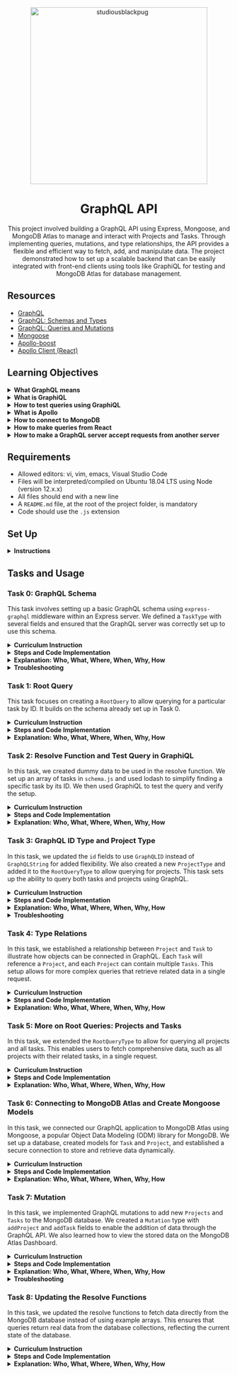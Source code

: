 <div align="center">
    <img src="https://github.com/user-attachments/assets/5818c899-a70d-45f9-b33f-2e24951b5c9a" alt="studiousblackpug" width="400">
</div>

<h1 align="center">GraphQL API</h1>

<p align="center">
    This project involved building a GraphQL API using Express, Mongoose, and MongoDB Atlas to manage and interact with Projects and Tasks. Through implementing queries, mutations, and type relationships, the API provides a flexible and efficient way to fetch, add, and manipulate data. The project demonstrated how to set up a scalable backend that can be easily integrated with front-end clients using tools like GraphiQL for testing and MongoDB Atlas for database management.
</p>



## Resources

- [GraphQL](https://graphql.org/)
- [GraphQL: Schemas and Types](https://graphql.org/learn/schema/)
- [GraphQL: Queries and Mutations](https://graphql.org/learn/queries/)
- [Mongoose](https://mongoosejs.com/docs/)
- [Apollo-boost](https://www.npmjs.com/package/apollo-boost)
- [Apollo Client (React)](https://www.apollographql.com/docs/react)

</details>

## Learning Objectives

<details>
  <summary><strong>What GraphQL means</strong></summary>
  
  GraphQL is a query language for APIs that allows clients to request exactly the data they need, and nothing more. It provides a more efficient, powerful, and flexible alternative to traditional REST APIs by enabling clients to specify the shape and structure of the response. 

  **Tasks Covered:** Task 0 (initial setup of GraphQL server and schema), Task 1 (Root Query), Task 2 (testing queries in GraphiQL), Task 3 (GraphQL ID type).

</details>

<details>
  <summary><strong>What is GraphiQL</strong></summary>

  GraphiQL is an in-browser tool that allows developers to interact with their GraphQL API. It enables you to write, test, and execute GraphQL queries and mutations, making it easy to see the structure of the data you can query. It also provides features like auto-completion and query formatting.

  **Tasks Covered:** Task 2 (initial setup and testing with GraphiQL), Task 7 (testing mutations with GraphiQL).

</details>

<details>
  <summary><strong>How to test queries using GraphiQL</strong></summary>

  To test queries in GraphiQL, navigate to `http://localhost:4000/graphql` after starting your server. You can write and execute GraphQL queries and mutations directly in the interface. For example, to fetch all tasks or add a new project, simply input the appropriate query or mutation and click the "Run" button.

  **Tasks Covered:** Task 2 (testing queries), Task 5 (testing root queries), Task 7 (testing mutations).

</details>

<details>
  <summary><strong>What is Apollo</strong></summary>

  Apollo is a popular client library for interacting with GraphQL APIs. It simplifies the process of making GraphQL queries and mutations from a front-end application, handling data caching, state management, and error handling. Apollo also supports integrations with various frameworks like React, Angular, and Vue.js.

  **Tasks Covered:** Although Apollo was not directly implemented in this project, knowledge of GraphQL gained in Tasks 0-8 would help in understanding how to use Apollo with a GraphQL server.

</details>

<details>
  <summary><strong>How to connect to MongoDB</strong></summary>

  To connect to MongoDB, we used Mongoose, a Node.js library that simplifies interactions with MongoDB. After setting up a cluster on MongoDB Atlas, we connected to it using a connection string. We set up models for `Projects` and `Tasks` to interact with the database, enabling us to store, query, and manage data directly.

  **Tasks Covered:** Task 6 (connecting to MongoDB Atlas), Task 8 (updating resolve functions to use MongoDB).

</details>

<details>
  <summary><strong>How to make queries from React</strong></summary>

  To make GraphQL queries from React, you would typically use a client like Apollo Client. After setting up the GraphQL server (as done in this project), you can configure Apollo Client in your React application to make queries and mutations, automatically updating your UI when data changes.

  **Tasks Covered:** While the project did not cover React specifically, the knowledge from Tasks 0-8 can be applied to making queries from React using Apollo Client or other GraphQL libraries.

</details>

<details>
  <summary><strong>How to make a GraphQL server accept requests from another server</strong></summary>

  To make a GraphQL server accept requests from another server, you need to configure CORS (Cross-Origin Resource Sharing) on the server. By enabling CORS, you can control which domains are allowed to send requests to your GraphQL server. In Express, you can achieve this using the `cors` middleware.

  **Tasks Covered:** The project setup in Task 0 can be extended to include CORS configuration for handling requests from other servers.

</details>



## Requirements

- Allowed editors: vi, vim, emacs, Visual Studio Code
- Files will be interpreted/compiled on Ubuntu 18.04 LTS using Node (version 12.x.x)
- All files should end with a new line
- A `README.md` file, at the root of the project folder, is mandatory
- Code should use the `.js` extension

</details>

## Set Up
<details><summary><strong>Instructions</strong></summary>

**Install NodeJS**
*(in your home directory):*
```bash
sudo apt install nodejs 
node -v  # Output: v12.x.x
npm -v   # Output: ...
```

**Setup Express and GraphQL**
*(In your server folder of the GraphQL server):*
```bash
# Add package.json
npm init

# Install Express and save to dependencies
npm install express --save

# Set up GraphQL
npm install graphql express-graphql
```

**Setup Apollo**
```bash
npm i apollo-boost graphql react-apollo --save
```

</details>


## Tasks and Usage

### Task 0: GraphQL Schema

This task involves setting up a basic GraphQL schema using `express-graphql` middleware within an Express server. We defined a `TaskType` with several fields and ensured that the GraphQL server was correctly set up to use this schema.

<details>
  <summary><strong>Curriculum Instruction</strong></summary>

The file `app.js` of the folder `server` is initializing the Express server with `express-graphql` which is a middleware, applied here to just a single route, the `/graphql` route:

```javascript
const express = require('express');
const { graphqlHTTP } = require('express-graphql');

const app = express();

app.use('/graphql', graphqlHTTP({
}));
app.listen(4000, () => {
  console.log('now listening for requests on port 4000');
});
```

When you run the command: `npm run start`

```bash
khaoula@khaoula-HP-Laptop-15-dw3xxx:~/Holberton/GraphQL_playlist/server$ npm run start
[nodemon] 2.0.14
[nodemon] to restart at any time, enter `rs`
[nodemon] watching path(s): *.*
[nodemon] watching extensions: js,mjs,json
[nodemon] starting `node app.js`
now listening for request on port 4000
```

You will obtain in the browser [http://localhost:4000/graphql](http://localhost:4000/graphql) the following error:

From the message, you can understand that we must pass an object which contains the `schema` property.

Create the file `schema.js`, in which:

- Require `graphql`.
- Add `GraphQLObjectType` object using the object destructuring syntax (`const { prop1, prop2, prop3, …, propN } = object` and `object` in our case is `graphql`).
- Create a new `GraphQLObjectType`: `TaskType` which contains 2 parameters:
  - `name: Task`
  - `fields` property: an object that contains a set of properties. In our case, `fields` will contain:
    - `id` of type `GraphQLString`
    - `title` of type `GraphQLString`
    - `weight` of type `GraphQLInt`
    - `description` of type `GraphQLString`
- Note: Don’t forget to import these types using the object destructuring syntax that contains `GraphQLObjectType`.

</details>

<details>
  <summary><strong>Steps and Code Implementation</strong></summary>

1. **Create Project Structure:**

   Begin by creating the necessary directories and files:

   ```bash
   mkdir GraphQL_API
   cd GraphQL_API
   mkdir server
   cd server
   touch app.js
   mkdir schema
   cd schema
   touch schema.js
   ```

2. **Install Required Dependencies:**

   Navigate to the `server` directory and install the following:

   ```bash
   npm install express express-graphql graphql
   ```

3. **Configure `app.js`:**

   Set up the Express server and apply `express-graphql` middleware:

   ```javascript
   const express = require('express');
   const { graphqlHTTP } = require('express-graphql');
   const schema = require('./schema/schema');

   const app = express();

   app.use('/graphql', graphqlHTTP({
       schema: schema,
       graphiql: true
   }));

   app.listen(4000, () => {
       console.log('Now listening for requests on port 4000');
   });
   ```

4. **Define `TaskType` in `schema.js`:**

   Create a GraphQL object type to describe the structure of a `Task`:

   ```javascript
   const graphql = require('graphql');
   const { GraphQLObjectType, GraphQLString, GraphQLInt, GraphQLSchema, GraphQLID } = graphql;

   const TaskType = new GraphQLObjectType({
       name: 'Task',
       fields: {
           id: { type: GraphQLID },
           title: { type: GraphQLString },
           weight: { type: GraphQLInt },
           description: { type: GraphQLString }
       }
   });

   // Placeholder setup, which overlaps with Task 1
   const RootQuery = new GraphQLObjectType({
       name: 'RootQueryType',
       fields: {
           task: {
               type: TaskType,
               args: { id: { type: GraphQLID } },
               resolve(parent, args) {
                   return {
                       id: '1',
                       title: 'Sample Task',
                       weight: 10,
                       description: 'Love'
                   };
               }
           }
       }
   });

   module.exports = new GraphQLSchema({
       query: RootQuery
   });
   ```

5. **Run the Server:**

   Use `npm run start` to start the server:

   ```bash
   npm run start
   ```

6. **Test the GraphQL Schema Using GraphiQL:**

   Open your browser and go to [http://localhost:4000/graphql](http://localhost:4000/graphql). Run the following query:

   ```graphql
   {
     task(id: "1") {
       id
       title
       weight
       description
     }
   }
   ```

</details>

<details>
  <summary><strong>Explanation: Who, What, Where, When, Why, How</strong></summary>

- **What:** This task involved setting up a basic GraphQL schema and server using `express-graphql`, including a `TaskType` definition.
- **Where:** The implementation is located in `server/app.js` and `server/schema/schema.js`.
- **Why:** It sets the foundation for interacting with GraphQL APIs by defining object types and connecting them to an Express server.
- **How:** By using `express-graphql`, we created an Express server that serves a GraphQL endpoint and set up a placeholder root query.
- **Who:** This setup is important for developers building flexible APIs.
- **When:** This is the foundational step for building the GraphQL API.

</details>

<details>
  <summary><strong>Troubleshooting</strong></summary>

- **Issue:** `Unexpected <EOF>` error when accessing `/graphql`.
  
  - **Solution:** Ensure you type and complete a valid GraphQL query in the GraphiQL interface. Example:
  
    ```graphql
    {
      task(id: "1") {
        id
        title
        weight
        description
      }
    }
    ```

</details>



### Task 1: Root Query

This task focuses on creating a `RootQuery` to allow querying for a particular task by ID. It builds on the schema already set up in Task 0.

<details>
  <summary><strong>Curriculum Instruction</strong></summary>

Root field is at the top level of every GraphQL server. It is a type that represents all of the possible entry points into the GraphQL API; it’s often called the Root type or the Query type. The objective of this task is to create a root query to query for a particular task. 

Create `RootQuery`: a new `GraphQLObjectType` in the `schema.js` file which contains the following parameters:

- **name:** `RootQueryType`
- **fields** property will contain the field `task`, which will contain:
  - **type:** `TaskType`
  - **args** (any type of arguments can be added): in our case, we will query for a particular task using the `id` of type `GraphQLString` which should be the argument.
  - **resolve** function where you write code to get whichever data needed from the database. In this task, we will create an empty function of prototype: `resolve(parent, args)`
  
At the end of the file, make sure you export your `GraphQLSchema` with your `RootQuery` and be sure you have imported it using the object destructuring syntax.

In `app.js` file, require the `schema.js` file and add `schema` in an object we pass to the `graphqlHTTP()` constructor to correct the error related to the schema in the middleware.

</details>

<details>
  <summary><strong>Steps and Code Implementation</strong></summary>

1. **Ensure `schema.js` Has `RootQueryType` Correctly Defined:**

   Confirm that your `schema.js` includes the following:

   ```javascript
   const graphql = require('graphql');
   const { GraphQLObjectType, GraphQLString, GraphQLInt, GraphQLSchema, GraphQLID } = graphql;

   const TaskType = new GraphQLObjectType({
       name: 'Task',
       fields: {
           id: { type: GraphQLID },
           title: { type: GraphQLString },
           weight: { type: GraphQLInt },
           description: { type: GraphQLString }
       }
   });

   const RootQuery = new GraphQLObjectType({
       name: 'RootQueryType',
       fields: {
           task: {
               type: TaskType,
               args: { id: { type: GraphQLID } }, 
               resolve(parent, args) {
                   return {
                       id: '1',
                       title: 'Sample Task',
                       weight: 10,
                       description: 'Love'
                   };
               }
           }
       }
   });

   module.exports = new GraphQLSchema({
       query: RootQuery
   });
   ```

2. **Ensure `app.js` is Configured to Use the Schema:**

   Confirm that `app.js` correctly imports the `schema.js` file and applies it to the `/graphql` route:

   ```javascript
   const express = require('express');
   const { graphqlHTTP } = require('express-graphql');
   const schema = require('./schema/schema'); // Import the schema

   const app = express();

   app.use('/graphql', graphqlHTTP({
       schema: schema, // Use the schema defined in schema.js
       graphiql: true
   }));

   app.listen(4000, () => {
       console.log('Now listening for requests on port 4000');
   });
   ```

3. **Run the Server Using `npm run start`:**

   Use `npm run start` to start the server:

   ```bash
   npm run start
   ```

4. **Test the GraphQL Query:**

   Open your browser and go to [http://localhost:4000/graphql](http://localhost:4000/graphql). Run the following query:

   ```graphql
   {
     task(id: "1") {
       id
       title
       weight
       description
     }
   }
   ```

   **Expected Output:**

   ```json
   {
     "data": {
       "task": {
         "id": "1",
         "title": "Sample Task",
         "weight": 10,
         "description": "Love"
       }
     }
   }
   ```

</details>

<details>
  <summary><strong>Explanation: Who, What, Where, When, Why, How</strong></summary>

- **What:** This task involved creating a `RootQueryType` to enable querying for a specific task using an ID. The `RootQuery` serves as the entry point for our GraphQL API.
- **Where:** The implementation is located in `server/schema/schema.js`. The root query is integrated with the `/graphql` endpoint defined in `server/app.js`.
- **Why:** In GraphQL, the root query defines how users can interact with the API. This task sets up a way to query specific tasks by their ID, which is essential for fetching particular data.
- **How:** We used `GraphQLObjectType` to define `RootQueryType` and `TaskType`, and then linked the root query to the `task` field. The `resolve` function returns static data as a placeholder.
- **Who:** This setup is important for developers building APIs that need to fetch and display data based on specific identifiers (e.g., fetching a task by ID).
- **When:** This process is required when setting up a GraphQL API to manage specific, structured data efficiently.

</details>



### Task 2: Resolve Function and Test Query in GraphiQL

In this task, we created dummy data to be used in the resolve function. We set up an array of tasks in `schema.js` and used lodash to simplify finding a specific task by its ID. We then used GraphiQL to test the query and verify the setup.

<details>
  <summary><strong>Curriculum Instruction</strong></summary>

In this task, you will create dummy data to be used in the resolve function. In the file `schema.js`, create an array `tasks` containing these 2 different task objects:

```json
{id: ’1’, title: ’Create your first webpage’, weight: 1, description: ’Create your first HTML file 0-index.html with: -Add the doctype on the first line (without any comment) -After the doctype, open and close a html tag Open your file in your browser (the page should be blank)’}
{id: ’2’, title: ’Structure your webpage’, weight: 1, description: ’Copy the content of 0-index.html into 1-index.html Create the head and body sections inside the html tag, create the head and body tags (empty) in this order’}
```

Install and require the module `lodash` to avoid using Vanilla JavaScript and make the code easier. In the resolve function, use the `id` from `args` parameter to find the task of a given `id` from the `tasks` array using lodash and return it.

In the file `app.js`, add the property `graphiql: true` to the `graphqlHTTP` constructor to be able to use GraphiQL: a great tool to test GraphQL API obtained in the link [http://localhost:4000/graphql](http://localhost:4000/graphql). Before adding `graphiql: true`, you will get the following error:

After adding the property, when you visit the [http://localhost:4000/graphql](http://localhost:4000/graphql) URL, you will see GraphiQL in action.

When you click "Docs" in the top right of GraphiQL, you will see in Root types: `query: RootQueryType`. This panel will tell you about the GraphQL server you are making queries to. In our case, it will give an idea about the properties used in the object `Task` and show how to make a request for a `Task` using the `id`.

In a file `graphiql2`, write the query in GraphiQL that will give you the `title`, the `weight`, and the `description` of the task with `id: "2"` and return the following result:

```json
{
  "data": {
    "task": {
      "title": "Structure your webpage",
      "weight": 1,
      "description": "Copy the content of 0-index.html into 1-index.html Create the head and body sections inside the html tag, create the head and body tags (empty) in this order"
    }
  }
}
```

</details>

<details>
  <summary><strong>Steps and Code Implementation</strong></summary>

1. **Install Lodash:**

   Navigate to your `server` directory and install `lodash`:

   ```bash
   npm install lodash --legacy-peer-deps
   ```

2. **Update `schema.js` to Include Dummy Data and Use Lodash:**

   Modify `schema.js` to add the `tasks` array and implement the `resolve` function using lodash:

   ```javascript
   const graphql = require('graphql');
   const _ = require('lodash'); // Import lodash
   const { GraphQLObjectType, GraphQLString, GraphQLInt, GraphQLSchema, GraphQLID } = graphql;

   // Dummy data
   const tasks = [
       {
           id: '1',
           title: 'Create your first webpage',
           weight: 1,
           description: 'Create your first HTML file 0-index.html with: -Add the doctype on the first line (without any comment) -After the doctype, open and close a html tag Open your file in your browser (the page should be blank)'
       },
       {
           id: '2',
           title: 'Structure your webpage',
           weight: 1,
           description: 'Copy the content of 0-index.html into 1-index.html Create the head and body sections inside the html tag, create the head and body tags (empty) in this order'
       }
   ];

   const TaskType = new GraphQLObjectType({
       name: 'Task',
       fields: {
           id: { type: GraphQLID },
           title: { type: GraphQLString },
           weight: { type: GraphQLInt },
           description: { type: GraphQLString }
       }
   });

   const RootQuery = new GraphQLObjectType({
       name: 'RootQueryType',
       fields: {
           task: {
               type: TaskType,
               args: { id: { type: GraphQLID } }, 
               resolve(parent, args) {
                   // Use lodash to find the task by id
                   return _.find(tasks, { id: args.id });
               }
           }
       }
   });

   module.exports = new GraphQLSchema({
       query: RootQuery
   });
   ```

3. **Ensure `graphiql: true` is Set in `app.js`:**

   Confirm that `app.js` already has `graphiql: true` set up:

   ```javascript
   const express = require('express');
   const { graphqlHTTP } = require('express-graphql');
   const schema = require('./schema/schema');

   const app = express();

   app.use('/graphql', graphqlHTTP({
       schema: schema,
       graphiql: true // Ensures GraphiQL is enabled
   }));

   app.listen(4000, () => {
       console.log('Now listening for requests on port 4000');
   });
   ```

4. **Run the Server Using `npm run start`:**

   Use `npm run start` to start the server:

   ```bash
   npm run start
   ```

5. **Write and Save the Query in `graphiql2`:**

   Create a file `graphiql2` in your `server` directory and write the following GraphiQL query:

   ```graphql
   {
     task(id: "2") {
       title
       weight
       description
     }
   }
   ```

6. **Test the Query in GraphiQL:**

   Open your browser and go to [http://localhost:4000/graphql](http://localhost:4000/graphql). Run the query you wrote in `graphiql2`. 

**Expected Output:**
```json
{
  "data": {
    "task": {
      "title": "Structure your webpage",
      "weight": 1,
      "description": "Copy the content of 0-index.html into 1-index.html Create the head and body sections inside the html tag, create the head and body tags (empty) in this order"
    }
  }
}
```

</details>

<details>
  <summary><strong>Explanation: Who, What, Where, When, Why, How</strong></summary>

- **What:** This task involved setting up dummy data, using lodash to simplify data retrieval, and testing the query with GraphiQL.
- **Where:** The dummy data and updated `resolve` function are in `server/schema/schema.js`. The `graphiql2` file containing the query is also in the `server` directory.
- **Why:** Using dummy data and enabling GraphiQL helps in testing and verifying the GraphQL API before connecting to a real database.
- **How:** Lodash was used to find the task by `id` in the `resolve` function, and GraphiQL was enabled to allow running queries directly through the browser.
- **Who:** This is important for developers building APIs who need to test and ensure that data retrieval works as expected.
- **When:** This setup allows for testing at any stage of development to confirm that the query logic is correctly implemented.

</details>


### Task 3: GraphQL ID Type and Project Type

In this task, we updated the `id` fields to use `GraphQLID` instead of `GraphQLString` for added flexibility. We also created a new `ProjectType` and added it to the `RootQueryType` to allow querying for projects. This task sets up the ability to query both tasks and projects using GraphQL.

<details>
  <summary><strong>Curriculum Instruction</strong></summary>

In the previous tasks, you used the type string for the `id` but to be a bit more flexible, you can use a type called `GraphQLID`. So, the `id` must be an ID type not necessarily a string, and you can write the `id` without the quotations in your request, and it still works.

Change the type of `id` to `GraphQLID` and do all the necessary changes to your code.

Create a new `GraphQLObjectType`: `ProjectType` which contains 2 parameters:

- **name:** `Project`
- **fields** property: object containing a set of properties. In our case, fields will contain:
  - `id` of type `GraphQLID`
  - `title` of type `GraphQLString`
  - `weight` of type `GraphQLInt`
  - `description` of type `GraphQLString`

Do the same steps that you did with the type `TaskType` in the `RootQueryType` with the new field `project` of type `ProjectType`. In the `resolve` function, use the `id` to find a project.

To test your queries in GraphiQL, create an array `projects` that contains these 2 different project objects:

```json
{id: ’1’, title: ’Advanced HTML’, weight: 1, description: ’Welcome to the Web Stack specialization. The 3 first projects will give you all basics of the Web development: HTML, CSS and Developer tools. In this project, you will learn how to use HTML tags to structure a web page. No CSS, no styling - don’t worry, the final page will be “ugly” it’s normal, it’s not the purpose of this project. Important note: details are important! lowercase vs uppercase / wrong letter… be careful!’}
{id: ’2’, title: ’Bootstrap’, weight: 1, description: ’Bootstrap is a free and open-source CSS framework directed at responsive, mobile-first front-end web development. It contains CSS and JavaScript design templates for typography, forms, buttons, navigation, and other interface components.’}
```

Note: In the `RootQueryType` of the Documentation Explorer, the field `project(id: ID): Project` will be added.

</details>

<details>
  <summary><strong>Steps and Code Implementation</strong></summary>

1. **Change `id` Types to `GraphQLID`:**
   
   Update your existing `TaskType` and any relevant code to use `GraphQLID` instead of `GraphQLString` for `id`.

2. **Create a New `ProjectType` in `schema.js`:**
   
   Define a new GraphQL object type, `ProjectType`, similar to `TaskType` but for projects:

   ```javascript
   const ProjectType = new GraphQLObjectType({
       name: 'Project',
       fields: {
           id: { type: GraphQLID },
           title: { type: GraphQLString },
           weight: { type: GraphQLInt },
           description: { type: GraphQLString }
       }
   });
   ```

3. **Add Dummy Data for Projects:**

   Create an array called `projects` that contains the two project objects:

   ```javascript
   const projects = [
       {
           id: '1',
           title: 'Advanced HTML',
           weight: 1,
           description: 'Welcome to the Web Stack specialization. The 3 first projects will give you all basics of the Web development: HTML, CSS and Developer tools. In this project, you will learn how to use HTML tags to structure a web page. No CSS, no styling - don’t worry, the final page will be “ugly” it’s normal, it’s not the purpose of this project. Important note: details are important! lowercase vs uppercase / wrong letter… be careful!'
       },
       {
           id: '2',
           title: 'Bootstrap',
           weight: 1,
           description: 'Bootstrap is a free and open-source CSS framework directed at responsive, mobile-first front-end web development. It contains CSS and JavaScript design templates for typography, forms, buttons, navigation, and other interface components.'
       }
   ];
   ```

4. **Update `RootQuery` to Include `ProjectType`:**

   Add a new field `project` to `RootQueryType` so you can query projects using `GraphQLID`:

   ```javascript
   const RootQuery = new GraphQLObjectType({
       name: 'RootQueryType',
       fields: {
           task: {
               type: TaskType,
               args: { id: { type: GraphQLID } },
               resolve(parent, args) {
                   return _.find(tasks, { id: args.id });
               }
           },
           project: {
               type: ProjectType,
               args: { id: { type: GraphQLID } },
               resolve(parent, args) {
                   return _.find(projects, { id: args.id });
               }
           }
       }
   });
   ```

5. **Run the Server Using `npm run start`:**

   Use `npm run start` to start the server:

   ```bash
   npm run start
   ```

6. **Test Queries in GraphiQL:**

   - **Task Query Example:**
     ```graphql
     {
       task(id: 2) {
         title
         weight
         description
       }
     }
     ```
   
   - **Project Query Example:**
     ```graphql
     {
       project(id: 1) {
         title
         weight
         description
       }
     }
     ```

   **Expected Output for Project Query:**
   ```json
   {
     "data": {
       "project": {
         "title": "Advanced HTML",
         "weight": 1,
         "description": "Welcome to the Web Stack specialization. The 3 first projects will give you all basics of the Web development: HTML, CSS and Developer tools. In this project, you will learn how to use HTML tags to structure a web page. No CSS, no styling - don’t worry, the final page will be “ugly” it’s normal, it’s not the purpose of this project. Important note: details are important! lowercase vs uppercase / wrong letter… be careful!"
       }
     }
   }
   ```

</details>

<details>
  <summary><strong>Explanation: Who, What, Where, When, Why, How</strong></summary>

- **What:** This task involved changing the `id` field to `GraphQLID` and adding a new `ProjectType` to the GraphQL schema. It sets up the ability to query for both tasks and projects.
- **Where:** The changes were made in `server/schema/schema.js`. The `TaskType` and `ProjectType` definitions and the updated `RootQuery` are all located in this file.
- **Why:** Using `GraphQLID` makes the ID fields more flexible, and adding `ProjectType` allows for better demonstration of querying multiple types of objects in GraphQL.
- **How:** We defined a new `GraphQLObjectType` for projects, added dummy data, and updated `RootQuery` to include a resolver for projects.
- **Who:** This is useful for developers building GraphQL APIs that need to handle different types of queries and objects.
- **When:** This setup is required whenever the application needs to support querying for different types of data (e.g., tasks and projects).

</details>

<details>
  <summary><strong>Troubleshooting</strong></summary>

- **Issue:** GraphiQL shows an error when querying with `id` as a number.
  
  - **Solution:** Ensure you are using `GraphQLID`, which accepts IDs without quotes. Double-check your schema setup and query syntax.

- **Issue:** `Project` query returns `null`.
  
  - **Solution:** Verify that the `projects` array contains the correct `id` values and that lodash is properly finding the matching object. Make sure the IDs match exactly.

- **Issue:** Cannot find `ProjectType` in the schema.
  
  - **Solution:** Ensure `ProjectType` is correctly defined and added to the `RootQuery` in the exported schema. Restart the server if necessary.

</details>

### Task 4: Type Relations

In this task, we established a relationship between `Project` and `Task` to illustrate how objects can be connected in GraphQL. Each `Task` will reference a `Project`, and each `Project` can contain multiple `Tasks`. This setup allows for more complex queries that retrieve related data in a single request.

<details>
  <summary><strong>Curriculum Instruction</strong></summary>

From the final graph in the description, you can conclude that there is a relation between `Project` and `Task`. Each `Task` will be related to a `Project`, and each `Project` can contain 0 to multiple `Tasks`.

- Add to the 2 objects in the `tasks` array the property `projectId` with the value `'1'`.
- Add the object `project` to the fields of `TaskType`:
  - Specify the type to `ProjectType`
  - Add the `resolve` function to find from `projects` the one that has an `id` property equal to `projectId` in the parent object.
- To test in GraphiQL, in a file `graphiql4_1`, write the query that will give you the `title`, `weight`, and `description` of the task with `id: "2"` and the `title` of the project.
- Add the object `tasks` to the field of `ProjectType`:
  - Specify the type as a list of `TaskType` (use `GraphQLList`)
  - Add the `resolve` function to filter the `tasks` array for tasks where `projectId` matches the `id` in the parent object.
- To test in GraphiQL, in a file `graphiql4_2`, write the query that will give you the `title`, `weight`, and `description` of the project with `id: "1"` and the titles of its tasks.

**Important Remark:**
Wrap the `fields` property inside a function. Without wrapping, you may encounter an error (`TypeError: Failed to fetch`) because the code runs top to bottom. Wrapping ensures the function only executes after the entire file is processed, avoiding reference issues between `TaskType` and `ProjectType`.

</details>

<details>
  <summary><strong>Steps and Code Implementation</strong></summary>

1. **Add `projectId` to Tasks:**

   We updated the `tasks` array to include a `projectId` field:
   ```javascript
   const tasks = [
       {
           id: '1',
           title: 'Create your first webpage',
           weight: 1,
           description: 'Create your first HTML file...',
           projectId: '1' // Added projectId
       },
       {
           id: '2',
           title: 'Structure your webpage',
           weight: 1,
           description: 'Copy the content of 0-index.html...',
           projectId: '1' // Added projectId
       }
   ];
   ```

2. **Update `TaskType` to Reference `ProjectType`:**

   We modified `TaskType` to include a `project` field:
   ```javascript
   const TaskType = new GraphQLObjectType({
       name: 'Task',
       fields: () => ({
           id: { type: GraphQLID },
           title: { type: GraphQLString },
           weight: { type: GraphQLInt },
           description: { type: GraphQLString },
           project: {
               type: ProjectType, // Reference to ProjectType
               resolve(parent, args) {
                   return _.find(projects, { id: parent.projectId });
               }
           }
       })
   });
   ```

3. **Update `ProjectType` to Include a List of Tasks:**

   We added a `tasks` field to `ProjectType`:
   ```javascript
   const ProjectType = new GraphQLObjectType({
       name: 'Project',
       fields: () => ({
           id: { type: GraphQLID },
           title: { type: GraphQLString },
           weight: { type: GraphQLInt },
           description: { type: GraphQLString },
           tasks: {
               type: new GraphQLList(TaskType), // List of TaskType
               resolve(parent, args) {
                   return _.filter(tasks, { projectId: parent.id });
               }
           }
       })
   });
   ```

4. **Wrap `fields` in Functions:**
   
   Wrapping `fields` in functions ensures that `TaskType` and `ProjectType` can reference each other without causing errors. This is essential because otherwise, the code may try to access `TaskType` or `ProjectType` before they are fully defined.

5. **Run the Server Using `npm run start`:**

   Use the following command:
   ```bash
   npm run start
   ```

6. **Write and Test Query in `graphiql4_1`:**

   Create `graphiql4_1` and add:
   ```graphql
   {
     task(id: "2") {
       title
       weight
       description
       project {
         title
       }
     }
   }
   ```

   **Expected Output:**
   ```json
   {
     "data": {
       "task": {
         "title": "Structure your webpage",
         "weight": 1,
         "description": "Copy the content of 0-index.html into 1-index.html Create the head and body sections...",
         "project": {
           "title": "Advanced HTML"
         }
       }
     }
   }
   ```

7. **Write and Test Query in `graphiql4_2`:**

   Create `graphiql4_2` and add:
   ```graphql
   {
     project(id: "1") {
       title
       weight
       description
       tasks {
         title
       }
     }
   }
   ```

   **Expected Output:**
   ```json
   {
     "data": {
       "project": {
         "title": "Advanced HTML",
         "weight": 1,
         "description": "Welcome to the Web Stack specialization...",
         "tasks": [
           { "title": "Create your first webpage" },
           { "title": "Structure your webpage" }
         ]
       }
     }
   }
   ```

</details>

<details>
  <summary><strong>Explanation: Who, What, Where, When, Why, How</strong></summary>

- **What:** This task establishes relationships between `Task` and `Project` types in the GraphQL schema. Each `Task` can reference a `Project`, and each `Project` can have a list of `Tasks`.
- **Where:** The relationships were added in `server/schema/schema.js` by updating `TaskType` and `ProjectType`. The `graphiql4_1` and `graphiql4_2` files contain test queries to verify the relationships.
- **Why:** Creating these relations allows for more complex data retrieval, enabling queries that gather connected information in a single request. This is a key feature of GraphQL’s flexibility.
- **How:** We added `projectId` to tasks, modified `TaskType` to include a reference to `ProjectType`, and added a list of `TaskType` to `ProjectType`. The `resolve` functions ensure data is correctly retrieved and filtered based on these relationships.
- **Who:** Developers using GraphQL APIs who need to fetch related data efficiently will benefit from this setup, as it reduces the need for multiple queries and simplifies data retrieval.
- **When:** This setup is useful whenever you need to display tasks related to a project or show which project a task belongs to. It’s ideal for scenarios where data is interconnected.

</details>

### Task 5: More on Root Queries: Projects and Tasks

In this task, we extended the `RootQueryType` to allow for querying all projects and all tasks. This enables users to fetch comprehensive data, such as all projects with their related tasks, in a single request.

<details>
  <summary><strong>Curriculum Instruction</strong></summary>

In this task, you will be able to write in GraphiQL the query that will result in all the projects and all the tasks.

In the fields of the `RootQueryType`, create two new fields `tasks` and `projects` of types `GraphQLList` of `TaskType` and `ProjectType` respectively. In the resolve functions of each field, return all the tasks and all the projects.

To test that in GraphiQL, in a file `graphiql5`, write the query that will give you the `id`, `title`, `weight`, and `description` of all the projects, and the `title` and `description` of their tasks. The result of your query will look like in the following figure:

You can also test the output of the query that will give all the tasks.

</details>

<details>
  <summary><strong>Steps and Code Implementation</strong></summary>

1. **Add `tasks` and `projects` Fields to `RootQueryType`:**
   
   Modify `RootQueryType` to include two new fields:
   ```javascript
   const RootQuery = new GraphQLObjectType({
       name: 'RootQueryType',
       fields: {
           task: {
               type: TaskType,
               args: { id: { type: GraphQLID } },
               resolve(parent, args) {
                   return _.find(tasks, { id: args.id });
               }
           },
           project: {
               type: ProjectType,
               args: { id: { type: GraphQLID } },
               resolve(parent, args) {
                   return _.find(projects, { id: args.id });
               }
           },
           tasks: {
               type: new GraphQLList(TaskType),
               resolve(parent, args) {
                   return tasks; // Return all tasks
               }
           },
           projects: {
               type: new GraphQLList(ProjectType),
               resolve(parent, args) {
                   return projects; // Return all projects
               }
           }
       }
   });
   ```

2. **Run the Server Using `npm run start`:**

   Start the server with:
   ```bash
   npm run start
   ```

3. **Write and Save the Query in `graphiql5`:**

   Create a file `graphiql5` and add:
   ```graphql
   {
     projects {
       id
       title
       weight
       description
       tasks {
         title
         description
       }
     }
   }
   ```

   **Expected Output:**
   ```json
   {
     "data": {
       "projects": [
         {
           "id": "1",
           "title": "Advanced HTML",
           "weight": 1,
           "description": "Welcome to the Web Stack specialization...",
           "tasks": [
             {
               "title": "Create your first webpage",
               "description": "Create your first HTML file..."
             },
             {
               "title": "Structure your webpage",
               "description": "Copy the content of 0-index.html..."
             }
           ]
         },
         {
           "id": "2",
           "title": "Bootstrap",
           "weight": 1,
           "description": "Bootstrap is a free and open-source CSS framework...",
           "tasks": []
         }
       ]
     }
   }
   ```

4. **Test the Query for All Tasks:**

   You can also test a query to fetch all tasks:
   ```graphql
   {
     tasks {
       id
       title
       description
     }
   }
   ```

   **Expected Output:**
   ```json
   {
     "data": {
       "tasks": [
         {
           "id": "1",
           "title": "Create your first webpage",
           "description": "Create your first HTML file..."
         },
         {
           "id": "2",
           "title": "Structure your webpage",
           "description": "Copy the content of 0-index.html..."
         }
       ]
     }
   }
   ```

</details>

<details>
  <summary><strong>Explanation: Who, What, Where, When, Why, How</strong></summary>

- **What:** This task extends the `RootQueryType` to support querying all tasks and all projects. It allows for more comprehensive data retrieval by combining related objects in one query.
- **Where:** The changes are implemented in `server/schema/schema.js`, with queries for testing saved in `graphiql5`.
- **Why:** Enabling users to query all tasks and projects allows for better organization and simplified data retrieval. It reduces the need for multiple requests to fetch related information.
- **How:** We added `tasks` and `projects` fields to `RootQueryType`, used `GraphQLList` to handle lists, and ensured the resolve functions return all objects from their respective arrays.
- **Who:** This is beneficial for developers who need to access related data efficiently and see comprehensive information from their APIs.
- **When:** This setup is especially useful for cases where the application needs to show all available tasks under specific projects, or when a complete overview of all tasks and projects is needed.

</details>


### Task 6: Connecting to MongoDB Atlas and Create Mongoose Models

In this task, we connected our GraphQL application to MongoDB Atlas using Mongoose, a popular Object Data Modeling (ODM) library for MongoDB. We set up a database, created models for `Task` and `Project`, and established a secure connection to store and retrieve data dynamically.

<details>
  <summary><strong>Curriculum Instruction</strong></summary>

Open this link: www.mongodb.com and create an account. Add a new database user, well save the username and the password then create a new database.

To use MongoDB in your application:

1. Install a new package Mongoose by using the following command: `npm install mongoose --save`.
2. In the file `app.js`:
   - Require Mongoose using `const mongoose = require('mongoose');`
   - Connect to MongoDB Atlas database using the string generated in the cluster in MongoDB Atlas.
   - Add this code:
     ```javascript
     mongoose.connection.once('open', () =>
       console.log('Connected to database');
     );
     ```
   - An event listener returns the message “Connected to database” to the console once the connection is open.

Before you start putting data in the database, you need to create a model and schema for each data type to be stored inside the database.

- Create a new folder `models`. Inside the folder, create two files `task.js` and `project.js`.
- In the file `task.js`:
  - Require mongoose.
  - Create a constant `Schema` contains `mongoose.Schema`.
  - Create a schema for the task: `taskSchema`, then add the properties with the adequate type (`String`, `Number` …) except the id because MongoDB is automatically going to create a new ID.
  - Make sure you export the model, you define the model which will be the collection in MongoDB “Task” and base it on the schema “taskSchema”.
- In the file `project.js`: Do the same steps you did with the previous file. Just modify the properties, the name of the schema to “projectSchema” and the collection name to “Project”.

</details>

<details>
  <summary><strong>Steps and Code Implementation</strong></summary>

1. **Set Up MongoDB Atlas:**
   - Go to [MongoDB Atlas](https://www.mongodb.com/cloud/atlas) and log in.
   - Create a new cluster by following the on-screen instructions. Name the cluster (e.g., `atlas-graphql-cluster`).
   - Configure a database user:
     - Go to **Security > Database Access** and click **"Add New Database User."**
     - Save the username and password.
   - Set network access:
     - Go to **Security > Network Access** and click **"Add IP Address."**
     - Choose **"Allow Access from Anywhere"** for development purposes.
   - Generate the connection string by clicking **"Connect"** on your cluster.

2. **Install Mongoose:**
   ```bash
   npm install mongoose --save --legacy-peer-deps
   ```
This command installs **Mongoose** and adds it as a dependency in the `package.json`. The `--legacy-peer-deps` flag bypasses strict peer dependency conflicts, allowing Mongoose to be installed even if other packages (like `express-graphql`) have conflicting dependencies. This ensures the installation proceeds smoothly without manual resolution of version conflicts.

3. **Connect to MongoDB in `app.js`:**
   Update `app.js` to include the following:
   ```javascript
   const express = require('express');
   const { graphqlHTTP } = require('express-graphql');
   const mongoose = require('mongoose');
   const schema = require('./schema/schema');

   const app = express();

   mongoose.connect('mongodb+srv://<username>:<password>@atlas-graphql-cluster.mongodb.net/<dbname>?retryWrites=true&w=majority');

   mongoose.connection.once('open', () => {
       console.log('Connected to database');
   });

   app.use('/graphql', graphqlHTTP({
       schema: schema,
       graphiql: true
   }));

   app.listen(4000, () => {
       console.log('Now listening for requests on port 4000');
   });
   ```

4. **Create `task.js` in `models`:**
   ```javascript
   const mongoose = require('mongoose');
   const Schema = mongoose.Schema;

   const taskSchema = new Schema({
       title: String,
       weight: Number,
       description: String,
       projectId: String // To relate to Project
   });

   module.exports = mongoose.model('Task', taskSchema);
   ```

5. **Create `project.js` in `models`:**
   ```javascript
   const mongoose = require('mongoose');
   const Schema = mongoose.Schema;

   const projectSchema = new Schema({
       title: String,
       weight: Number,
       description: String
   });

   module.exports = mongoose.model('Project', projectSchema);
   ```

6. **Start the Application:**
   ```bash
   npm run start
   ```

7. **Expected Output:**
   ```bash
   Now listening for requests on port 4000
   Connected to database
   ```

</details>

<details>
  <summary><strong>Explanation: Who, What, Where, When, Why, How</strong></summary>

- **What:** This task involves connecting your GraphQL application to a MongoDB Atlas database using Mongoose. It also includes defining Mongoose models to structure the data.
- **Where:** Changes were implemented in `server/app.js`, and new files `server/models/task.js` and `server/models/project.js` were created.
- **Why:** Connecting to a database enables persistent storage, making the application capable of storing, retrieving, and manipulating dynamic data. Mongoose models ensure a structured and consistent way to interact with this data.
- **How:** We used the connection string from MongoDB Atlas, created Mongoose models for `Task` and `Project`, and set up a reliable database connection.
- **Who:** This setup is beneficial for developers needing to integrate dynamic data storage and retrieval in their applications.
- **When:** This configuration is essential whenever your application needs to store or interact with persistent data in a structured manner.

</details>

### Task 7: Mutation

In this task, we implemented GraphQL mutations to add new `Projects` and `Tasks` to the MongoDB database. We created a `Mutation` type with `addProject` and `addTask` fields to enable the addition of data through the GraphQL API. We also learned how to view the stored data on the MongoDB Atlas Dashboard.

<details>
  <summary><strong>Curriculum Instruction</strong></summary>

In the file `schema.js`, create a new `GraphQLObjectType` Mutation with the name `Mutation` then create a field called `addProject`. So when you use `addProject` mutation, you will be able to add a project to the database.

- `addProject` property is going to be an object of the fields of `const Mutation` where their properties are:
  - **type**: `ProjectType`
  - **args**: Add arguments for `title`, `weight`, and `description`, and ensure they are required using `GraphQLNonNull`.
  - **resolve function**: Create a new `Project` instance, save it to the database, and return the result.

To prevent users from making mutations without passing through any required fields, you should use the `GraphQLNonNull` type. Add `GraphQLNonNull` to all the arguments of the mutation.

Repeat the same steps to add a field `addTask` for adding new tasks. Make sure to specify `projectId` as one of the arguments.

</details>

<details>
  <summary><strong>Steps and Code Implementation</strong></summary>

1. **Update `schema.js` with Mutation:**
   - Define new `addProject` and `addTask` fields inside a `Mutation` type.
   - Use `GraphQLNonNull` to make certain fields required.
   
2. **Test Mutations in GraphiQL:**
   - Use GraphiQL to add new projects and tasks by running the following example mutations:
   
   **Add Project (`graphiql7_1`):**
   ```graphql
   mutation {
     addProject(title: "Bootstrap", weight: 1, description: "Bootstrap is a free and open-source CSS framework directed at responsive, mobile-first front-end web development.") {
       title
       weight
       description
     }
   }
   ```
   
   **Expected Output:**
   ```json
   {
     "data": {
       "addProject": {
         "title": "Bootstrap",
         "weight": 1,
         "description": "Bootstrap is a free and open-source CSS framework directed at responsive, mobile-first front-end web development."
       }
     }
   }
   ```

   **Add Task (`graphiql7_2`):**
   ```graphql
   mutation {
     addTask(title: "Reboot styling", weight: 2, description: "Add Bootstrap to reset the CSS styling.", projectId: "<existing_project_id>") {
       title
       weight
       description
     }
   }
   ```
   
   **Expected Output:**
   ```json
   {
     "data": {
       "addTask": {
         "title": "Reboot styling",
         "weight": 2,
         "description": "Add Bootstrap to reset the CSS styling."
       }
     }
   }
   ```

3. **Using GraphiQL Files in the Browser:**
   - To make testing easier, save the mutation queries above into files named `graphiql7_1` and `graphiql7_2`.
   - Open **GraphiQL** in the browser at `http://localhost:4000/graphql`.
   - Copy and paste the query from `graphiql7_1` to test adding a new project. 
   - Similarly, use `graphiql7_2` to add a new task.
   - Check the output in GraphiQL to confirm the mutations work as expected.

4. **Check the Database on MongoDB Atlas:**
   - Go to the [MongoDB Atlas](https://www.mongodb.com/cloud/atlas) website and log in to your account.
   - Select the **Project** where your cluster (e.g., `atlas-graphql-cluster`) is located.
   - Navigate to **Clusters** and click **"Browse Collections."**
   - This will open a view where you can see all your **databases** and **collections**.
     - Click on a collection (e.g., `projects`, `tasks`) to view the entries that have been added through the mutations.
   - You can manually **add, edit, or delete** entries from this interface.

5. **Start the Application:**
   ```bash
   npm run start
   ```

6. **Expected Output in the Terminal:**
   ```bash
   Now listening for requests on port 4000
   Connected to database
   ```

</details>

<details>
  <summary><strong>Explanation: Who, What, Where, When, Why, How</strong></summary>

- **What:** This task involves adding mutation support to the GraphQL API, enabling users to add `Projects` and `Tasks` to the database.
- **Where:** Code changes were implemented in `server/schema/schema.js`, and the mutations were tested via GraphiQL. Database updates were verified using MongoDB Atlas Dashboard.
- **Why:** Mutations are essential for modifying data, such as adding new entries to the database, and this task demonstrates how to use them for CRUD (Create, Read, Update, Delete) operations.
- **How:** The GraphQL `Mutation` type was set up with `addProject` and `addTask` fields, using `GraphQLNonNull` to make certain arguments required. Data was stored using Mongoose models.
- **Who:** This is useful for developers who need to modify the database through the GraphQL API without directly interacting with the database.
- **When:** Use these mutations whenever you want to create new `Project` or `Task` entries through the API.

</details>

<details>
  <summary><strong>Troubleshooting</strong></summary>

- **Issue:** Mutation does not appear in GraphiQL.
  - **Solution:** Make sure you have correctly exported the `mutation` in `schema.js`. Restart your server after making any changes.
  
- **Issue:** GraphQL query fails with validation error.
  - **Solution:** Ensure that all required fields are provided when making a mutation. For example, `title`, `weight`, and `description` must be included for `addProject`.

- **Issue:** Unable to connect to MongoDB Atlas.
  - **Solution:** Verify the connection string, and make sure your IP is whitelisted. Check the username, password, and database name.

- **Issue:** Data does not appear in MongoDB Atlas.
  - **Solution:** Verify your MongoDB Atlas connection by checking the logs in the terminal. Ensure mutations were successful by looking for a "Connected to database" message when starting the app.

</details>




### **Task 8: Updating the Resolve Functions**

In this task, we updated the resolve functions to fetch data directly from the MongoDB database instead of using example arrays. This ensures that queries return real data from the database collections, reflecting the current state of the database.

<details>
  <summary><strong>Curriculum Instruction</strong></summary>

In the file `schema.js`, delete the 2 arrays of data: `tasks` and `projects`. In the resolve functions, delete any line of code using these two arrays and replace them with code that retrieves data directly from the database using the models: `Project` and `Task`.

- Remove the example arrays `tasks` and `projects`.
- Update all resolve functions to use `Project` and `Task` models from the database.
- Ensure that every query now interacts directly with MongoDB via Mongoose.

</details>

<details>
  <summary><strong>Steps and Code Implementation</strong></summary>

1. **Remove Example Arrays:**
   - Delete the `tasks` and `projects` arrays from `schema.js` to avoid referencing hardcoded data.

2. **Update Resolve Functions to Use Mongoose Models:**
   - Replace lines of code that referenced these arrays with database queries using Mongoose models:
     - For `Project` queries, use `Project.find()` and `Project.findById()`.
     - For `Task` queries, use `Task.find()`, `Task.findById()`, or `Task.find({ projectId: parent.id })` to fetch tasks based on their `projectId`.
   
3. **Revised Example of Resolve Functions in `schema.js`:**
   ```javascript
   const TaskType = new GraphQLObjectType({
       name: 'Task',
       fields: () => ({
           id: { type: GraphQLID },
           title: { type: GraphQLString },
           weight: { type: GraphQLInt },
           description: { type: GraphQLString },
           project: {
               type: ProjectType,
               resolve(parent, args) {
                   return Project.findById(parent.projectId);
               }
           }
       })
   });

   const ProjectType = new GraphQLObjectType({
       name: 'Project',
       fields: () => ({
           id: { type: GraphQLID },
           title: { type: GraphQLString },
           weight: { type: GraphQLInt },
           description: { type: GraphQLString },
           tasks: {
               type: new GraphQLList(TaskType),
               resolve(parent, args) {
                   return Task.find({ projectId: parent.id });
               }
           }
       })
   });
   ```

4. **Test Your Queries and Mutations in GraphiQL:**
   - Open **GraphiQL** in the browser at `http://localhost:4000/graphql`.
   - Test the existing `task`, `tasks`, `project`, and `projects` queries to ensure they now return real data from the MongoDB database.
   - Use `addProject` and `addTask` mutations to add new entries to the database and confirm that subsequent queries reflect these additions.

5. **Check the Database on MongoDB Atlas:**
   - After performing queries or mutations, log into your MongoDB Atlas account.
   - Navigate to **Clusters** and click **"Browse Collections."**
   - Inspect the `projects` and `tasks` collections to verify that they contain the expected entries. 
   - Confirm that relationships (e.g., tasks linked to specific projects) are correctly represented.

6. **Start the Application:**
   ```bash
   npm run start
   ```

7. **Expected Output in the Terminal:**
   ```bash
   Now listening for requests on port 4000
   Connected to database
   ```

</details>

<details>
  <summary><strong>Explanation: Who, What, Where, When, Why, How</strong></summary>

- **What:** This task involves updating the resolve functions to retrieve data directly from MongoDB using Mongoose models, ensuring real-time data querying.
- **Where:** Code changes were made in `server/schema/schema.js`. Queries and mutations can be tested via GraphiQL, and database changes can be confirmed in MongoDB Atlas.
- **Why:** Fetching data directly from the database allows for dynamic data interaction and ensures that the GraphQL API returns up-to-date information. It also eliminates the reliance on hardcoded sample data.
- **How:** Resolve functions in `schema.js` were refactored to use `.find()` and `.findById()` methods from Mongoose models, making it possible to query the database directly. 
- **Who:** Developers who want to maintain a reliable data source and ensure their API dynamically interacts with the actual database.
- **When:** Use these updated resolve functions whenever querying for `Projects` and `Tasks` through the GraphQL API to get the most accurate data.

</details>
